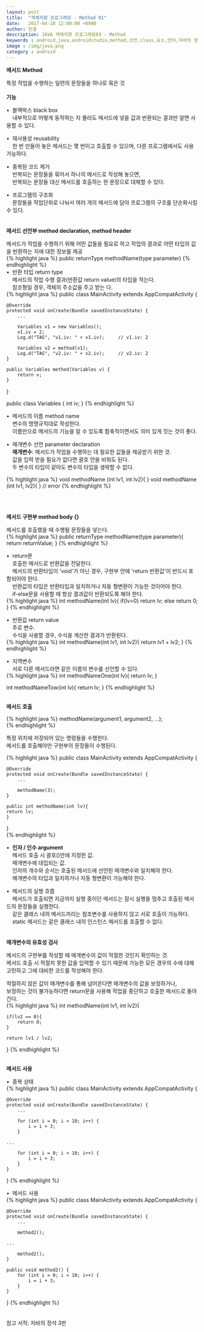 ```yaml
---
layout: post
title:  "객체지향 프로그래밍 - Method 01"
date:   2017-04-28 12:00:00 +0900
author: 민갤
description: JAVA 객체지향 프로그래밍03 - Method
keywords : android,java,androidstudio,method,선언,class,요소,언어,자바의 정석,프로그래밍,메모리,JVM,memory,Method
image : /img/java.png
category : android
---
```


<div><strong class="h2">메서드 Method</strong></div><p></p>

<div>특정 작업을 수행하는 일련의 문장들을 하나로 묶은 것</div><br>

<div><strong>기능</strong></div><p></p>
<div>&#149;&nbsp; 블랙박스 black box</div>
<div>&nbsp; &nbsp; 내부적으로 어떻게 동작하는 지 몰라도 메서드에 넣을 값과 반환되는 결과만 알면 사용할 수 있다.</div><p></p>
<div>&#149;&nbsp; 재사용성 reusability</div>
<div>&nbsp; &nbsp; 한 번 만들어 놓은 메서드는 몇 번이고 호출할 수 있으며, 다른 프로그램에서도 사용 가능하다.</div><p></p>
<div>&#149;&nbsp; 중복된 코드 제거</div>
<div>&nbsp; &nbsp; 반복되는 문장들을 묶어서 하나의 메서드로 작성해 놓으면,</div>
<div>&nbsp; &nbsp; 반복되는 문장들 대신 메서드를 호출하는 한 문장으로 대체할 수 있다.</div><p></p>
<div>&#149;&nbsp; 프로그램의 구조화</div>
<div>&nbsp; &nbsp; 문장들을 작업단위로 나눠서 여러 개의 메서드에 담아 프로그램의 구조를 단순화시킬 수 있다.</div>
<br>
<br>

<div><strong>메서드 선언부 method declaration, method header</strong></div><p></p>
<div>메서드가 작업을 수행하기 위해 어떤 값들을 필요로 하고 작업의 결과로 어떤 타입의 값을 반환하는 지에 대한 정보를 제공</div>
{% highlight java %}
public returnType methodName(type parameter)
{% endhighlight %}<br>

<div>&#149;&nbsp; 반환 타입 return type</div>
<div>&nbsp; &nbsp; 메서드의 작업 수행 결과(반환값 return value)의 타입을 적는다.</div>
<div>&nbsp; &nbsp; 참조형일 경우, 객체의 주소값을 주고 받는 다.</div>
{% highlight java %}
public class MainActivity extends AppCompatActivity {

    @Override
    protected void onCreate(Bundle savedInstanceState) {
        ...

        Variables v1 = new Variables();
        v1.iv = 2;
        Log.d("TAG", "v1.iv: " + v1.iv);	 // v1.iv: 2

        Variables v2 = method(v1);
        Log.d("TAG", "v2.iv: " + v2.iv);	 // v2.iv: 2
    }

    public Variables method(Variables v) {
        return v;
    }
}

public class Variables {
    int iv;
}
{% endhighlight %}<p></p>

<div>&#149;&nbsp; 메서드의 이름 method name</div>
<div>&nbsp; &nbsp; 변수의 명명규칙대로 작성한다.</div>
<div>&nbsp; &nbsp; 이름만으로 메서드의 기능을 알 수 있도록 함축적이면서도 의미 있게 짓는 것이 좋다.</div><p></p>

<div>&#149;&nbsp; 매개변수 선언 parameter declaration</div>
<div>&nbsp; &nbsp; <strong class="blue">매개변수</strong>: 메서드가 작업을 수행하는 데 필요한 값들을 제공받기 위한 것.</div>
<div>&nbsp; &nbsp; 값을 입력 받을 필요가 없다면 괄호 안을 비워도 된다.</div>
<div>&nbsp; &nbsp; 두 변수의 타입이 같아도 변수의 타입을 생략할 수 없다.</div> 

{% highlight java %}
void methodName (int lv1, int lv2){ }
void methodName (int lv1, lv2){ }      // error
{% endhighlight %}<p></p>
<br>
<br>

<div><strong>메서드 구현부 method body {}</strong></div> <p></p> 
<div>메서드를 호출했을 때 수행될 문장들을 넣는다.</div>
{% highlight java %}
public returnType methodName(type parameter){
    return returnValue;
}
{% endhighlight %}<p></p>

<div>&#149;&nbsp; return문</div>
<div>&nbsp; &nbsp; 호출한 메서드로 반환값을 전달한다.</div>
<div>&nbsp; &nbsp; 메서드의 반환타입이 'void'가 아닌 경우, 구현부 안에 'return 반환값'이 반드시 포함되어야 한다.</div>
<div>&nbsp; &nbsp; 반환값의 타입은 반환타입과 일치하거나 자동 형변환이 가능한 것이어야 한다.</div>
<div>&nbsp; &nbsp; if-else문을 사용할 때 항상 결과값이 반환되도록 해야 한다.</div>
{% highlight java %}
int methodName(int lv){
	if(lv>0) return lv;
	else return 0;
}
{% endhighlight %}<p></p>

<div>&#149;&nbsp; 반환값 return value</div>
<div>&nbsp; &nbsp; 주로 변수.</div>
<div>&nbsp; &nbsp; 수식을 사용할 경우, 수식을 계산한 결과가 반환된다.</div>
{% highlight java %}
int methodName(int lv1, int lv2){
	return lv1 + lv2;
}
{% endhighlight %}<p></p>

<div>&#149;&nbsp; 지역변수</div>
<div>&nbsp; &nbsp; 서로 다른 메서드라면 같은 이름의 변수를 선언할 수 있다.</div>
{% highlight java %}
int methodNameOne(int lv){
	return lv;
}

int methodNameTow(int lv){
	return lv;
}
{% endhighlight %}
<br>
<br>

<div><strong>메서드 호출</strong></div><p></p>

{% highlight java %}
methodName(argument1, argument2, ...);	
{% endhighlight %}<p></p>
<div>특정 위치에 저장되어 있는 명령들을 수행한다.</div>
<div>메서드를 호출해야만 구현부의 문장들이 수행된다.</div>

{% highlight java %}
public class MainActivity extends AppCompatActivity {

    @Override
    protected void onCreate(Bundle savedInstanceState) {
        ...

        methodName(3);
    }

    public int methodName(int lv){
	return lv;
    }
}			
{% endhighlight %}<p></p>
<div>&#149;&nbsp; <strong class="blue">인자 / 인수 argument</strong></div>
<div>&nbsp; &nbsp; 메서드 호출 시 괄호()안에 지정한 값.</div>
<div>&nbsp; &nbsp; 매개변수에 대입되는 값.</div>
<div>&nbsp; &nbsp; 인자의 개수와 순서는 호출된 메서드에 선언된 매개변수와 일치해야 한다.</div>
<div>&nbsp; &nbsp; 매개변수의 타입과 일치하거나 자동 형변환이 가능해야 한다.</div><p></p>

<div>&#149;&nbsp; 메서드의 실행 흐름</div>
<div>&nbsp; &nbsp; 메서드가 호출되면 지금까지 실행 중이던 메서드는 잠시 실행을 멈추고 호출된 메서드의 문장들을 실행한다.</div>
<div>&nbsp; &nbsp; 같은 클래스 내의 메서드끼리는 참조변수를 사용하지 않고 서로 호출이 가능하다.</div>
<div>&nbsp; &nbsp; static 메서드는 같은 클래스 내의 인스턴스 메서드를 호출할 수 없다.</div>
<br>
<br>

<div><strong>매개변수의 유효성 검사</strong></div><p></p>
<div>메서드의 구현부를 작성할 때 매개변수의 값이 적절한 것인지 확인하는 것.</div>
<div>메서드 호출 시 적절치 못한 값을 입력할 수 있기 때문에 가능한 모든 경우의 수에 대해 고민하고 그에 대비한 코드를 작성해야 한다.</div><p></p>

<div>적절하지 않은 값이 매개변수를 통해 넘어온다면 매개변수의 값을 보정하거나, </div>
<div>보정하는 것이 불가능하다면 return문을 사용해 작업을 중단하고 호출한 메서드로 돌아간다.</div>
{% highlight java %}
int methodName(int lv1, int lv2){
	
	if(lv2 == 0){
		return 0;
	}

	return lv1 / lv2;
}
{% endhighlight %}
<br>
<br>
	 
<div><strong>메서드 사용</strong></div><p></p>
<div>&#149;&nbsp; 중복 상태</div>
{% highlight java %}
public class MainActivity extends AppCompatActivity {

    @Override
    protected void onCreate(Bundle savedInstanceState) {
        ...

        for (int i = 0; i < 10; i++) {
            i = i + 3;
        }

	...

        for (int i = 0; i < 10; i++) {
            i = i + 3;
        }
    }
}
{% endhighlight %}<br>

<div>&#149;&nbsp; 메서드 사용</div>
{% highlight java %}
public class MainActivity extends AppCompatActivity {

    @Override
    protected void onCreate(Bundle savedInstanceState) {
        ...

        method2();

	...

        method2();
    }

    public void method2() {
        for (int i = 0; i < 10; i++) {
            i = i + 3;
        }
    }
}
{% endhighlight %}
<br>
<br>
<br>
참고 서적: 자바의 정석 3판
